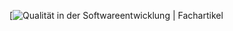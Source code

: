 [![Qualität in der Softwareentwicklung | Fachartikel](https://res.cloudinary.com/sternwald-systems/image/upload/v1/hugoprd/BILD/00699557_B8A546A1EA83/824057f3718f1a847fb209024ba813b4fb56b478)
